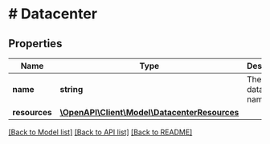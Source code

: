 # # Datacenter

## Properties

Name | Type | Description | Notes
------------ | ------------- | ------------- | -------------
**name** | **string** | The datacenter name |
**resources** | [**\OpenAPI\Client\Model\DatacenterResources**](DatacenterResources.md) |  |

[[Back to Model list]](../../README.md#models) [[Back to API list]](../../README.md#endpoints) [[Back to README]](../../README.md)
